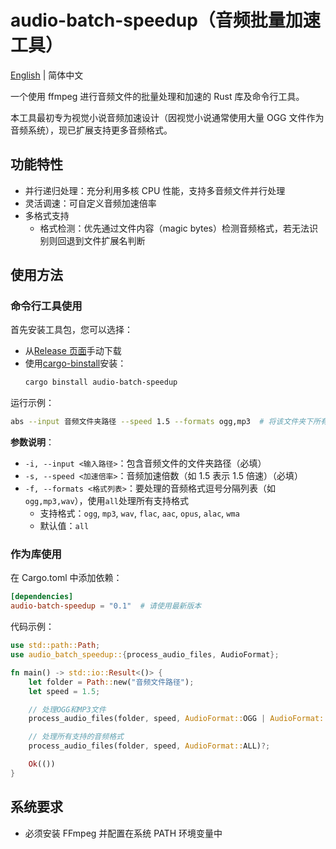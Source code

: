 # audio-batch-speedup（音频批量加速工具）

[English](./README.md) | 简体中文

一个使用 ffmpeg 进行音频文件的批量处理和加速的 Rust 库及命令行工具。

本工具最初专为视觉小说音频加速设计（因视觉小说通常使用大量 OGG 文件作为音频系统），现已扩展支持更多音频格式。

## 功能特性

- 并行递归处理：充分利用多核 CPU 性能，支持多音频文件并行处理
- 灵活调速：可自定义音频加速倍率
- 多格式支持
  - 格式检测：优先通过文件内容（magic bytes）检测音频格式，若无法识别则回退到文件扩展名判断

## 使用方法

### 命令行工具使用

首先安装工具包，您可以选择：

- 从[Release 页面](https://github.com/lxl66566/audio-batch-speedup/releases)手动下载
- 使用[cargo-binstall](https://github.com/cargo-bins/cargo-binstall)安装：
  ```bash
  cargo binstall audio-batch-speedup
  ```

运行示例：

```bash
abs --input 音频文件夹路径 --speed 1.5 --formats ogg,mp3  # 将该文件夹下所有OGG和MP3文件加速1.5倍
```

**参数说明**：

- `-i, --input <输入路径>`：包含音频文件的文件夹路径（必填）
- `-s, --speed <加速倍率>`：音频加速倍数（如 1.5 表示 1.5 倍速）（必填）
- `-f, --formats <格式列表>`：要处理的音频格式逗号分隔列表（如`ogg,mp3,wav`），使用`all`处理所有支持格式
  - 支持格式：`ogg`, `mp3`, `wav`, `flac`, `aac`, `opus`, `alac`, `wma`
  - 默认值：`all`

### 作为库使用

在 Cargo.toml 中添加依赖：

```toml
[dependencies]
audio-batch-speedup = "0.1"  # 请使用最新版本
```

代码示例：

```rust
use std::path::Path;
use audio_batch_speedup::{process_audio_files, AudioFormat};

fn main() -> std::io::Result<()> {
    let folder = Path::new("音频文件路径");
    let speed = 1.5;

    // 处理OGG和MP3文件
    process_audio_files(folder, speed, AudioFormat::OGG | AudioFormat::MP3)?;

    // 处理所有支持的音频格式
    process_audio_files(folder, speed, AudioFormat::ALL)?;

    Ok(())
}
```

## 系统要求

- 必须安装 FFmpeg 并配置在系统 PATH 环境变量中
